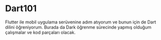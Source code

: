 # Dart101
Flutter ile mobil uygulama serüvenine adım atıyorum ve bunun için de Dart dilini öğreniyorum. Burada da Dark öğrenme sürecinde yapmış olduğum çalışmalar ve kod parçaları olacak.
